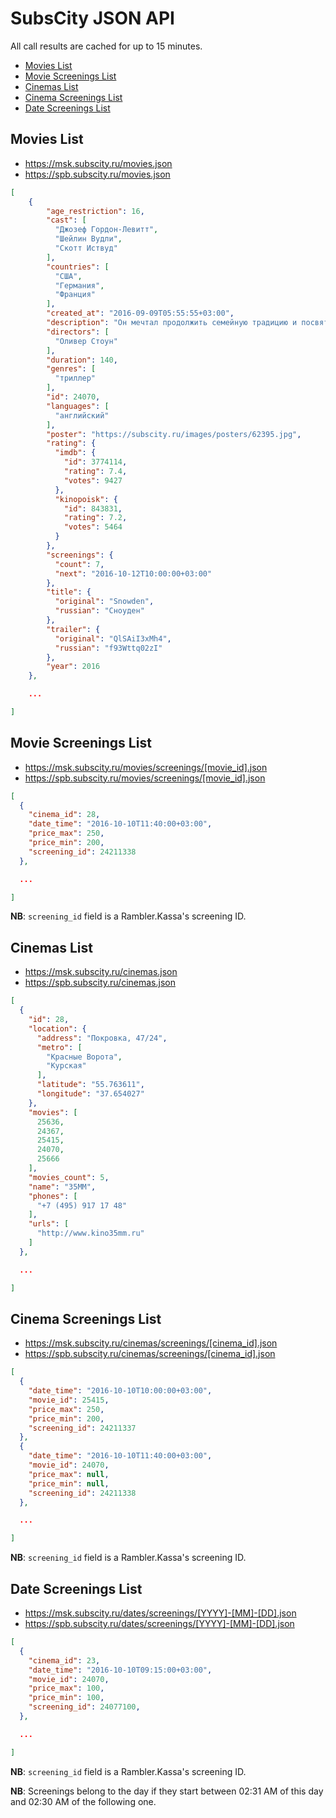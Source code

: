 SubsCity JSON API
===================

All call results are cached for up to 15 minutes.

* [Movies List](#movies-list)
* [Movie Screenings List](#movie-screenings-list)
* [Cinemas List](#cinemas-list)
* [Cinema Screenings List](#cinema-screenings-list)
* [Date Screenings List](#date-screenings-list)

## Movies List

* https://msk.subscity.ru/movies.json
* https://spb.subscity.ru/movies.json

```JSON
[
	{
		"age_restriction": 16,
		"cast": [
		  "Джозеф Гордон-Левитт",
		  "Шейлин Вудли",
		  "Скотт Иствуд"
		],
		"countries": [
		  "США",
		  "Германия",
		  "Франция"
		],
		"created_at": "2016-09-09T05:55:55+03:00",
		"description": "Он мечтал продолжить семейную традицию и посвятить свою жизнь служению Родине.",
		"directors": [
		  "Оливер Стоун"
		],
		"duration": 140,
		"genres": [
		  "триллер"
		],
		"id": 24070,
		"languages": [
		  "английский"
		],
		"poster": "https://subscity.ru/images/posters/62395.jpg",
		"rating": {
		  "imdb": {
			"id": 3774114,
			"rating": 7.4,
			"votes": 9427
		  },
		  "kinopoisk": {
			"id": 843831,
			"rating": 7.2,
			"votes": 5464
		  }
		},
		"screenings": {
		  "count": 7,
		  "next": "2016-10-12T10:00:00+03:00"
		},
		"title": {
		  "original": "Snowden",
		  "russian": "Сноуден"
		},
		"trailer": {
		  "original": "QlSAiI3xMh4",
		  "russian": "f93Wttq02zI"
		},
		"year": 2016
	},

	...

]
```

## Movie Screenings List

* https://msk.subscity.ru/movies/screenings/[movie_id].json
* https://spb.subscity.ru/movies/screenings/[movie_id].json

```JSON
[
  {
	"cinema_id": 28,
	"date_time": "2016-10-10T11:40:00+03:00",
	"price_max": 250,
	"price_min": 200,
	"screening_id": 24211338
  },

  ...

]
```

**NB**: `screening_id` field is a Rambler.Kassa's screening ID.

## Cinemas List

* https://msk.subscity.ru/cinemas.json
* https://spb.subscity.ru/cinemas.json

```JSON
[
  {
	"id": 28,
	"location": {
	  "address": "Покровка, 47/24",
	  "metro": [
		"Красные Ворота",
		"Курская"
	  ],
	  "latitude": "55.763611",
	  "longitude": "37.654027"
	},
	"movies": [
	  25636,
	  24367,
	  25415,
	  24070,
	  25666
	],
	"movies_count": 5,
	"name": "35ММ",
	"phones": [
	  "+7 (495) 917 17 48"
	],
	"urls": [
	  "http://www.kino35mm.ru"
	]
  },

  ...

]
```

## Cinema Screenings List

* https://msk.subscity.ru/cinemas/screenings/[cinema_id].json
* https://spb.subscity.ru/cinemas/screenings/[cinema_id].json

```JSON
[
  {
	"date_time": "2016-10-10T10:00:00+03:00",
	"movie_id": 25415,
	"price_max": 250,
	"price_min": 200,
	"screening_id": 24211337
  },
  {
	"date_time": "2016-10-10T11:40:00+03:00",
	"movie_id": 24070,
	"price_max": null,
	"price_min": null,
	"screening_id": 24211338
  },

  ...

]
```

**NB**: `screening_id` field is a Rambler.Kassa's screening ID.

## Date Screenings List

* https://msk.subscity.ru/dates/screenings/[YYYY]-[MM]-[DD].json
* https://spb.subscity.ru/dates/screenings/[YYYY]-[MM]-[DD].json

```JSON
[
  {
	"cinema_id": 23,
	"date_time": "2016-10-10T09:15:00+03:00",
	"movie_id": 24070,
	"price_max": 100,
	"price_min": 100,
	"screening_id": 24077100,
  },

  ...

]
```

**NB**: `screening_id` field is a Rambler.Kassa's screening ID.

**NB**: Screenings belong to the day if they start between 02:31 AM of this day and 02:30 AM of the following one.
